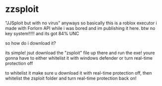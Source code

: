 # zzsploit
"JJSploit but with no virus" anyways so basically this is a roblox executor i made with Forlorn API while i was bored and im publishing it here. btw no key system!!!!! and its got 84% UNC







so how do i download it?

its simple! jsut download the "zsploit" file up there and run the exe!
youre gonna have to either whitelist it with windows defender or turn real-time protection off

to whitelist it make sure u download it with real-time protection off, then whitelist the zsploit folder and turn real-time protection back on!
